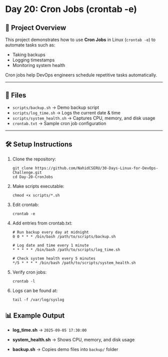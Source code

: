 # Day 20: Cron Jobs (crontab -e)

## 📌 Project Overview
This project demonstrates how to use **Cron Jobs** in Linux (`crontab -e`) to automate tasks such as:
- Taking backups
- Logging timestamps
- Monitoring system health

Cron jobs help DevOps engineers schedule repetitive tasks automatically.

---

## 📂 Files
- `scripts/backup.sh` → Demo backup script
- `scripts/log_time.sh` → Logs the current date & time
- `scripts/system_health.sh` → Captures CPU, memory, and disk usage
- `crontab.txt` → Sample cron job configuration

---

## 🛠️ Setup Instructions

1. Clone the repository:
   ```
   git clone https://github.com/NahidCSERU/30-Days-Linux-for-DevOps-Challenge.git
   cd Day-20-CronJobs
   ```
2. Make scripts executable:
    ```
    chmod +x scripts/*.sh
    ```

3. Edit crontab:
    ```
    crontab -e
    ```

4. Add entries from crontab.txt:
    ```
    # Run backup every day at midnight
    0 0 * * * /bin/bash /path/to/scripts/backup.sh

    # Log date and time every 1 minute
    * * * * * /bin/bash /path/to/scripts/log_time.sh

    # Check system health every 5 minutes
    */5 * * * * /bin/bash /path/to/scripts/system_health.sh
    ```

5. Verify cron jobs:
    ```
    crontab -l
    ```

6. Logs can be found at:
    ```
    tail -f /var/log/syslog
    ```
## 📊 Example Output

- **log_time.sh** → `2025-09-05 17:30:00`

- **system_health.sh** → Shows CPU, memory, and disk usage

- **backup.sh** → Copies demo files into `backup/` folder